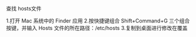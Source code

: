 查找 hosts文件

1.打开 Mac 系统中的 Finder 应用
2.按快捷键组合 Shift+Command+G 三个组合按键，并输入 Hosts 文件的所在路径：/etc/hosts
3.复制到桌面进行修改在覆盖
